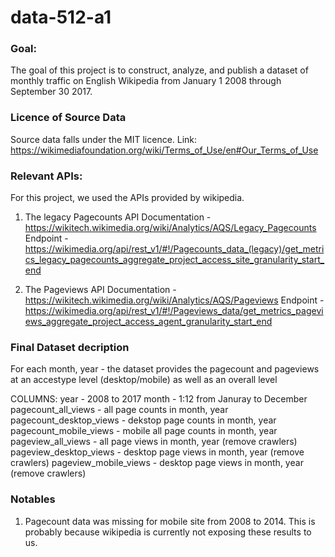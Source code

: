 # data-512-a1

### Goal: 
The goal of this project is to construct, analyze, and publish a dataset of monthly traffic on English Wikipedia from January 1 2008 through September 30 2017.

### Licence of Source Data
Source data falls under the MIT licence.
Link: https://wikimediafoundation.org/wiki/Terms_of_Use/en#Our_Terms_of_Use


### Relevant APIs:

For this project, we used the APIs provided by wikipedia.
1. The legacy Pagecounts API 
   Documentation - https://wikitech.wikimedia.org/wiki/Analytics/AQS/Legacy_Pagecounts
   Endpoint - https://wikimedia.org/api/rest_v1/#!/Pagecounts_data_(legacy)/get_metrics_legacy_pagecounts_aggregate_project_access_site_granularity_start_end
   
2. The Pageviews API
   Documentation - https://wikitech.wikimedia.org/wiki/Analytics/AQS/Pageviews
   Endpoint - https://wikimedia.org/api/rest_v1/#!/Pageviews_data/get_metrics_pageviews_aggregate_project_access_agent_granularity_start_end
 

### Final Dataset decription
For each month, year - the dataset provides the pagecount and pageviews at an accestype level (desktop/mobile) as well as an overall level

COLUMNS:
year - 2008 to 2017
month - 1:12 from Januray to December
pagecount_all_views - all page counts in month, year
pagecount_desktop_views - dekstop page counts in month, year
pagecount_mobile_views - mobile all page counts in month, year
pageview_all_views - all page views in month, year (remove crawlers)
pageview_desktop_views - desktop page views in month, year (remove crawlers)
pageview_mobile_views - desktop page views in month, year (remove crawlers)
 
### Notables

1. Pagecount data was missing for mobile site from 2008 to 2014. This is probably because wikipedia is currently not exposing these results to us.

 


